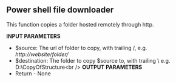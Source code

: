 ## Power shell file downloader 

This function copies a folder hosted remotely through http.

**INPUT PARAMETERS** <br />
- $source:  The url of folder to copy, with trailing /, e.g. *http://website/folder/*<br />
- $destination: The folder to copy $source to, with trailing \ e.g. D:\CopyOfStructure\<br />
**OUTPUT PARAMETERS** <br />
- Return       - None
